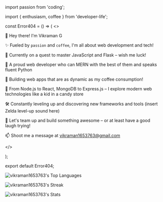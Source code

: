 import passion from 'coding';

import { enthusiasm, coffee } from 'developer-life';

const Error404 = () => (
  <>
    <p>👋 Hey there! I'm Vikraman G</p>
    <p>✨ Fueled by <code>passion</code> and <code>coffee</code>, I'm all about web development and tech!</p>
    <p>🌱 Currently on a quest to master JavaScript and Flask – wish me luck!</p>
    <p>💼 A proud web developer who can MERN with the best of them and speaks fluent Python</p>
    <p>🚀 Building web apps that are as dynamic as my coffee consumption!</p>
    <p>🔧 From Node.js to React, MongoDB to Express.js – I explore modern web technologies like a kid in a candy store</p>
    <p>🛠️ Constantly leveling up and discovering new frameworks and tools (insert Zelda level-up sound here)</p>
    <p>💞️ Let's team up and build something awesome – or at least have a good laugh trying!</p>
    <p>📫 Shoot me a message at <a href="mailto:vikraman1653763@gmail.com">vikraman1653763@gmail.com</a></p>
  </>
  
);

export default Error404;

![vikraman1653763's Top Languages](https://github-readme-stats.vercel.app/api/top-langs/?username=vikraman1653763&theme=tokyonight&show_icons=true&hide_border=true&layout=compact)

![vikraman1653763's Streak](https://github-readme-streak-stats.herokuapp.com/?user=vikraman1653763&theme=tokyonight&hide_border=true)

![vikraman1653763's Stats](https://github-readme-stats.vercel.app/api?username=vikraman1653763&theme=tokyonight&show_icons=true&hide_border=true&count_private=true)
